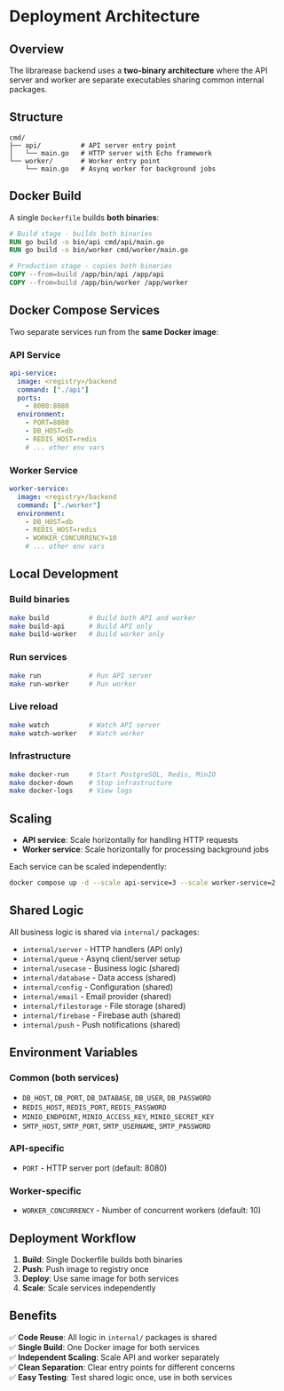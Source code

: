 # Deployment Architecture

## Overview

The librarease backend uses a **two-binary architecture** where the API server and worker are separate executables sharing common internal packages.

## Structure

```
cmd/
├── api/          # API server entry point
│   └── main.go   # HTTP server with Echo framework
└── worker/       # Worker entry point
    └── main.go   # Asynq worker for background jobs
```

## Docker Build

A single `Dockerfile` builds **both binaries**:

```dockerfile
# Build stage - builds both binaries
RUN go build -o bin/api cmd/api/main.go
RUN go build -o bin/worker cmd/worker/main.go

# Production stage - copies both binaries
COPY --from=build /app/bin/api /app/api
COPY --from=build /app/bin/worker /app/worker
```

## Docker Compose Services

Two separate services run from the **same Docker image**:

### API Service
```yaml
api-service:
  image: <registry>/backend
  command: ["./api"]
  ports:
    - 8080:8080
  environment:
    - PORT=8080
    - DB_HOST=db
    - REDIS_HOST=redis
    # ... other env vars
```

### Worker Service
```yaml
worker-service:
  image: <registry>/backend
  command: ["./worker"]
  environment:
    - DB_HOST=db
    - REDIS_HOST=redis
    - WORKER_CONCURRENCY=10
    # ... other env vars
```

## Local Development

### Build binaries
```bash
make build          # Build both API and worker
make build-api      # Build API only
make build-worker   # Build worker only
```

### Run services
```bash
make run            # Run API server
make run-worker     # Run worker
```

### Live reload
```bash
make watch          # Watch API server
make watch-worker   # Watch worker
```

### Infrastructure
```bash
make docker-run     # Start PostgreSQL, Redis, MinIO
make docker-down    # Stop infrastructure
make docker-logs    # View logs
```

## Scaling

- **API service**: Scale horizontally for handling HTTP requests
- **Worker service**: Scale horizontally for processing background jobs

Each service can be scaled independently:
```bash
docker compose up -d --scale api-service=3 --scale worker-service=2
```

## Shared Logic

All business logic is shared via `internal/` packages:
- `internal/server` - HTTP handlers (API only)
- `internal/queue` - Asynq client/server setup
- `internal/usecase` - Business logic (shared)
- `internal/database` - Data access (shared)
- `internal/config` - Configuration (shared)
- `internal/email` - Email provider (shared)
- `internal/filestorage` - File storage (shared)
- `internal/firebase` - Firebase auth (shared)
- `internal/push` - Push notifications (shared)

## Environment Variables

### Common (both services)
- `DB_HOST`, `DB_PORT`, `DB_DATABASE`, `DB_USER`, `DB_PASSWORD`
- `REDIS_HOST`, `REDIS_PORT`, `REDIS_PASSWORD`
- `MINIO_ENDPOINT`, `MINIO_ACCESS_KEY`, `MINIO_SECRET_KEY`
- `SMTP_HOST`, `SMTP_PORT`, `SMTP_USERNAME`, `SMTP_PASSWORD`

### API-specific
- `PORT` - HTTP server port (default: 8080)

### Worker-specific
- `WORKER_CONCURRENCY` - Number of concurrent workers (default: 10)

## Deployment Workflow

1. **Build**: Single Dockerfile builds both binaries
2. **Push**: Push image to registry once
3. **Deploy**: Use same image for both services
4. **Scale**: Scale services independently

## Benefits

✅ **Code Reuse**: All logic in `internal/` packages is shared  
✅ **Single Build**: One Docker image for both services  
✅ **Independent Scaling**: Scale API and worker separately  
✅ **Clean Separation**: Clear entry points for different concerns  
✅ **Easy Testing**: Test shared logic once, use in both services  
